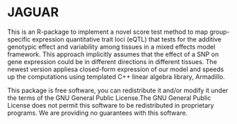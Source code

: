 JAGUAR
======

This is an R-package to implement a novel score test method to map group-specific expression quantitative trait loci (eQTL) that tests for the additive genotypic effect and variability among tissues in a mixed effects model framework. This approach implicitly assumes that the effect of a SNP on gene expression could be in different directions in different tissues. The newest version appliesa closed-form expression of our model and speeds up the computations using templated C++ linear algebra library, Armadillo.

This package is free software, you can redistribute it and/or modify it under the terms of the GNU General Public License.The GNU General Public License does not permit this software to be redistributed in proprietary programs. We are providing no guarantees with this software.

